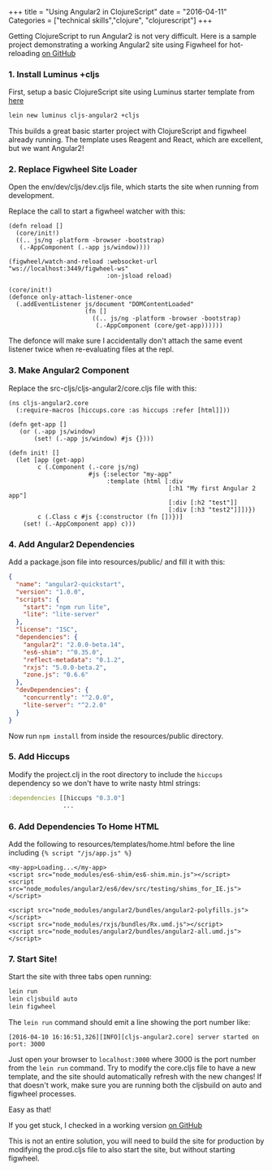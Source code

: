 +++
title = "Using Angular2 in ClojureScript"
date = "2016-04-11"
Categories = ["technical skills","clojure", "clojurescript"]
+++

Getting ClojureScript to run Angular2 is not very difficult. Here is a sample
project demonstrating a working Angular2 site using Figwheel for hot-reloading
[on GitHub](https://github.com/steveshogren/angular2-cljs)

### 1. Install Luminus +cljs

First, setup a basic ClojureScript site using Luminus starter template from
[here](http://www.luminusweb.net/docs)

```bash
lein new luminus cljs-angular2 +cljs
```

This builds a great basic starter project with ClojureScript and figwheel
already running. The template uses Reagent and React, which are excellent, but
we want Angular2!

### 2. Replace Figwheel Site Loader

Open the env/dev/cljs/dev.cljs file, which starts the site when running from
development.

Replace the call to start a figwheel watcher with this:

```clojurescript
(defn reload []
  (core/init!)
  ((.. js/ng -platform -browser -bootstrap)
   (.-AppComponent (.-app js/window))))

(figwheel/watch-and-reload :websocket-url "ws://localhost:3449/figwheel-ws"
                           :on-jsload reload)

(core/init!)
(defonce only-attach-listener-once
  (.addEventListener js/document "DOMContentLoaded"
                     (fn []
                       ((.. js/ng -platform -browser -bootstrap)
                        (.-AppComponent (core/get-app))))))
```

The defonce will make sure I accidentally don't attach the same event listener
twice when re-evaluating files at the repl.

### 3. Make Angular2 Component

Replace the src-cljs/cljs-angular2/core.cljs file with this:

```clojurescript
(ns cljs-angular2.core
  (:require-macros [hiccups.core :as hiccups :refer [html]]))

(defn get-app []
   (or (.-app js/window)
       (set! (.-app js/window) #js {})))

(defn init! []
  (let [app (get-app)
        c (.Component (.-core js/ng)
                      #js {:selector "my-app"
                           :template (html [:div
                                            [:h1 "My first Angular 2 app"]
                                            [:div [:h2 "test"]]
                                            [:div [:h3 "test2"]]])})
        c (.Class c #js {:constructor (fn [])})]
    (set! (.-AppComponent app) c)))

```

### 4. Add Angular2 Dependencies

Add a package.json file into resources/public/ and fill it with this:

```json
{
  "name": "angular2-quickstart",
  "version": "1.0.0",
  "scripts": {
    "start": "npm run lite",
    "lite": "lite-server"
  },
  "license": "ISC",
  "dependencies": {
    "angular2": "2.0.0-beta.14",
    "es6-shim": "^0.35.0",
    "reflect-metadata": "0.1.2",
    "rxjs": "5.0.0-beta.2",
    "zone.js": "0.6.6"
  },
  "devDependencies": {
    "concurrently": "^2.0.0",
    "lite-server": "^2.2.0"
  }
}
```

Now run ```npm install``` from inside the resources/public directory.

### 5. Add Hiccups

Modify the project.clj in the root directory to include the ```hiccups```
dependency so we don't have to write nasty html strings:

``` clojure
:dependencies [[hiccups "0.3.0"]
               ...
```

### 6. Add Dependencies To Home HTML

Add the following to resources/templates/home.html before the line including
```{% script "/js/app.js" %}```

```
<my-app>Loading...</my-app>
<script src="node_modules/es6-shim/es6-shim.min.js"></script>
<script src="node_modules/angular2/es6/dev/src/testing/shims_for_IE.js"></script>

<script src="node_modules/angular2/bundles/angular2-polyfills.js"></script>
<script src="node_modules/rxjs/bundles/Rx.umd.js"></script>
<script src="node_modules/angular2/bundles/angular2-all.umd.js"></script>
```

### 7. Start Site!

Start the site with three tabs open running:

```bash
lein run
lein cljsbuild auto
lein figwheel
```

The ```lein run``` command should emit a line showing the port number like:

```
[2016-04-10 16:16:51,326][INFO][cljs-angular2.core] server started on port: 3000
```

Just open your browser to ```localhost:3000``` where 3000 is the port number
from the ```lein run``` command. Try to modify the core.cljs file to have a new
template, and the site should automatically refresh with the new changes! If
that doesn't work, make sure you are running both the cljsbuild on auto and
figwheel processes.

Easy as that!

If you get stuck, I checked in a working version [on GitHub](https://github.com/steveshogren/angular2-cljs)

This is not an entire solution, you will need to build the site for production
by modifying the prod.cljs file to also start the site, but without starting
figwheel.
